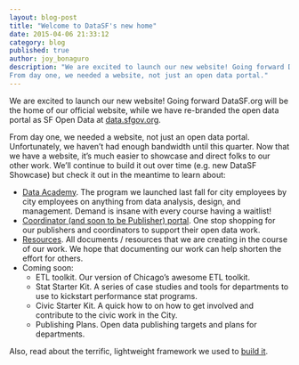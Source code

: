 ```yaml
---
layout: blog-post
title: "Welcome to DataSF's new home"
date: 2015-04-06 21:33:12
category: blog
published: true
author: joy_bonaguro
description: "We are excited to launch our new website! Going forward DataSF.org will be the home of our official website, while we have re-branded the open data portal as SF Open Data at data.sfgov.org.
From day one, we needed a website, not just an open data portal."
---
```

We are excited to launch our new website! Going forward DataSF.org will be the home of our official website, while we have re-branded the open data portal as SF Open Data at [data.sfgov.org](http://data.sfgov.org).

From day one, we needed a website, not just an open data portal. Unfortunately, we haven’t had enough bandwidth until this quarter. Now that we have a website, it’s much easier to showcase and direct folks to our other work. We’ll continue to build it out over time (e.g. new DataSF Showcase) but check it out in the meantime to learn about:

- [Data Academy](http://datasf.org/academy). The program we launched last fall for city employees by city employees on anything from data analysis, design, and management. Demand is insane with every course having a waitlist!
- [Coordinator (and soon to be Publisher) portal](http://datasf.org/coordinators). One stop shopping for our publishers and coordinators to support their open data work.
- [Resources](http://datasf.org/resources). All documents / resources that we are creating in the course of our work. We hope that documenting our work can help shorten the effort for others.
- Coming soon:
	- ETL toolkit. Our version of Chicago’s awesome ETL toolkit.
	- Stat Starter Kit. A series of case studies and tools for departments to use to kickstart performance stat programs.
	- Civic Starter Kit. A quick how to on how to get involved and contribute to the civic work in the City.
	- Publishing Plans. Open data publishing targets and plans for departments.

Also, read about the terrific, lightweight framework we used to [build it](http://datasf.org/blog/building-lighter-and-faster).